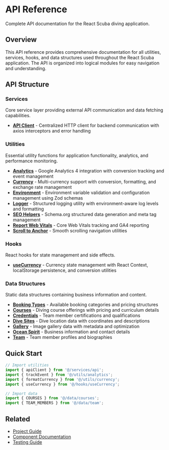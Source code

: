 # API Reference

Complete API documentation for the React Scuba diving application.

## Overview

This API reference provides comprehensive documentation for all utilities, services, hooks, and data structures used throughout the React Scuba application. The API is organized into logical modules for easy navigation and understanding.

## API Structure

### Services

Core service layer providing external API communication and data fetching capabilities.

- **[API Client](client.md)** - Centralized HTTP client for backend communication with axios interceptors and error handling

### Utilities

Essential utility functions for application functionality, analytics, and performance monitoring.

- **[Analytics](analytics.md)** - Google Analytics 4 integration with conversion tracking and event management
- **[Currency](currency.md)** - Multi-currency support with conversion, formatting, and exchange rate management
- **[Environment](environment.md)** - Environment variable validation and configuration management using Zod schemas
- **[Logger](logger.md)** - Structured logging utility with environment-aware log levels and formatting
- **[SEO Helpers](seo-helpers.md)** - Schema.org structured data generation and meta tag management
- **[Report Web Vitals](reportWebVitals.md)** - Core Web Vitals tracking and GA4 reporting
- **[Scroll to Anchor](scrollToAnchor.md)** - Smooth scrolling navigation utilities

### Hooks

React hooks for state management and side effects.

- **[useCurrency](use-currency.md)** - Currency state management with React Context, localStorage persistence, and conversion utilities

### Data Structures

Static data structures containing business information and content.

- **[Booking Types](data-booking-types.md)** - Available booking categories and pricing structures
- **[Courses](data-courses.md)** - Diving course offerings with pricing and curriculum details
- **[Credentials](data-credentials.md)** - Team member certifications and qualifications
- **[Dive Sites](data-dive-sites.md)** - Dive location data with coordinates and descriptions
- **[Gallery](data-gallery.md)** - Image gallery data with metadata and optimization
- **[Ocean Spirit](data-ocean-spirit.md)** - Business information and contact details
- **[Team](data-team.md)** - Team member profiles and biographies

## Quick Start

```javascript
// Import utilities
import { apiClient } from '@/services/api';
import { trackEvent } from '@/utils/analytics';
import { formatCurrency } from '@/utils/currency';
import { useCurrency } from '@/hooks/useCurrency';

// Import data
import { COURSES } from '@/data/courses';
import { TEAM_MEMBERS } from '@/data/team';
```

## Related

- [Project Guide](/guide/)
- [Component Documentation](/components/)
- [Testing Guide](/guide/testing.md)
